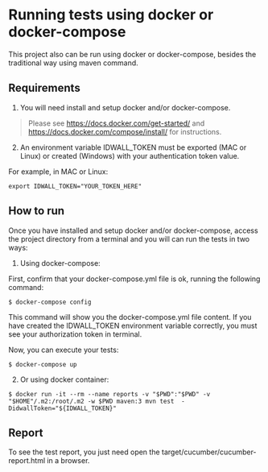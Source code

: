 
# Running tests using docker or docker-compose
This project also can be run using docker or docker-compose, besides the traditional way using maven command.

## Requirements 
1. You will need install and setup docker and/or docker-compose. 
> Please see https://docs.docker.com/get-started/ and https://docs.docker.com/compose/install/ for instructions.
2. An environment variable IDWALL_TOKEN must be exported (MAC or Linux) or created (Windows) with your authentication token value.

For example, in MAC or Linux:
```
export IDWALL_TOKEN="YOUR_TOKEN_HERE"
```

## How to run 
Once you have installed and setup docker and/or docker-compose, access the project directory from a terminal 
and you will can run the tests in two ways: 

1. Using docker-compose: 

First, confirm that your docker-compose.yml file is ok, running the following command:

```
$ docker-compose config
```

This command will show you the docker-compose.yml file content. If you have created the IDWALL_TOKEN environment variable
correctly, you must see your authorization token in terminal.

Now, you can execute your tests:

```
$ docker-compose up
```

2. Or using docker container:

```
$ docker run -it --rm --name reports -v "$PWD":"$PWD" -v "$HOME"/.m2:/root/.m2 -w $PWD maven:3 mvn test  -DidwallToken="${IDWALL_TOKEN}"
```
## Report
To see the test report, you just need open the target/cucumber/cucumber-report.html in a browser.